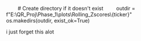        # Create directory if it doesn't exist
        outdir = f"E:\\QR_Proj\\Phase_1\\plots\\Rolling_Zscores\\{ticker}"
        os.makedirs(outdir, exist_ok=True)

i just forget this alot 